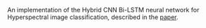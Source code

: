 An implementation of the Hybrid CNN Bi-LSTM neural network for Hyperspectral image classification, described in the [paper](https://arxiv.org/pdf/2402.10026). 
 
 
